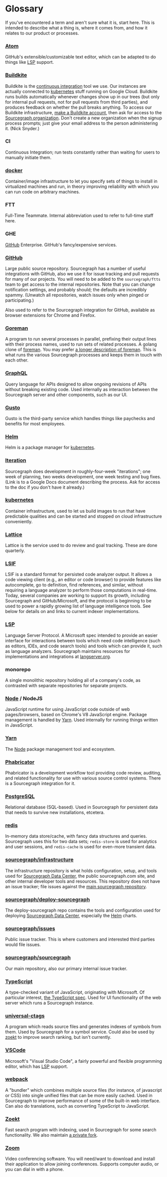 # Glossary

If you've encountered a term and aren't sure what it is, start here. This is intended to describe what a thing is, where it comes from, and how it relates to our product or processes.

### [Atom](https://atom.io/)

GitHub's extensible/customizable text editor, which can be adapted to do things like [LSP](#lsp) support.

### [Buildkite](https://buildkite.com/)

Buildkite is the [continuous integration](#ci) tool we use. Our instances are actually connected to [kubernetes](#kubernetes) stuff running on Google Cloud. Buildkite runs builds automatically whenever changes show up in our trees (but only for internal pull requests, not for pull requests from third parties), and produces feedback on whether the pull breaks anything. To access our Buildkite infrastructure, [make a Buildkite account](https://buildkite.com/signup), then ask for access to the [Sourcegraph organization](https://buildkite.com/sourcegraph). Don't create a new organization when the signup process prompts; just give your email address to the person administering it. (Nick Snyder.)

### CI

Continuous Integration; run tests constantly rather than waiting for users to manually initiate them.

### [docker](https://www.docker.com/)

Container/image infrastructure to let you specify sets of things to install in virtualized machines and run, in theory improving reliability with which you can run code on arbitrary machines.

### FTT

Full-Time Teammate. Internal abbreviation used to refer to full-time staff here.

### GHE

[GitHub](#github) Enterprise. GitHub's fancy/expensive services.

### [GitHub](https://github.com/)

Large public source repository. Sourcegraph has a number of useful integrations with GitHub, also we use it for issue tracking and pull requests for many of our projects. You will need to be added to the `sourcegraph/ftts` team to get access to the internal repositories. Note that you can change notification settings, and probably should; the defaults are incredibly spammy. (Unwatch all repositories, watch issues only when pinged or participating.)

Also used to refer to the Sourcegraph integration for GitHub, available as browser extensions for Chrome and Firefox.

### [Goreman](https://github.com/mattn/goreman)

A program to run several processes in parallel, prefixing their output lines with their process names, used to run sets of related processes. A golang clone of [foreman](https://github.com/ddollar/foreman). You may prefer [a longer description of foreman](http://blog.daviddollar.org/2011/05/06/introducing-foreman.html). This is what runs the various Sourcegraph processes and keeps them in touch with each other.

### [GraphQL](http://graphql.org/)

Query language for APIs designed to allow ongoing revisions of APIs without breaking existing code. Used internally as interaction between the Sourcegraph server and other components, such as our UI.

### [Gusto](https://app.gusto.com/login)

Gusto is the third-party service which handles things like paychecks and benefits for most employees.

### [Helm](https://docs.helm.sh/)

Helm is a package manager for [kubernetes](#kubernetes).

### [Iteration](https://docs.google.com/document/d/1W7Stwye0zYX1jjMCCUdmjxDjv1OIBouBdcNyF3DAAWs/edit#)

Sourcegraph does development in roughly-four-week "iterations"; one week of planning, two weeks development, one week testing and bug fixes. (Link is to a Google Docs document describing the process. Ask for access to the doc if you don't have it already.)

### [kubernetes](https://kubernetes.io/)

Container infrastructure, used to let us build images to run that have predictable qualities and can be started and stopped on cloud infrastructure conveniently.

### [Lattice](https://sourcegraph.latticehq.com/)

Lattice is the service used to do review and goal tracking. These are done quarterly.

### [LSIF](https://lsif.dev/)

LSIF is a standard format for persisted code analyzer output. It allows a code viewing client (e.g., an editor or code browser) to provide features like autocomplete, go to definition, find references, and similar, without requiring a language analyzer to perform those computations in real-time. Today, several companies are working to support its growth, including Sourcegraph and GitHub/Microsoft, and the protocol is beginning to be used to power a rapidly growing list of language intelligence tools. See below for details on and links to current indexer implementations.

### [LSP](https://microsoft.github.io/language-server-protocol/)

Language Server Protocol. A Microsoft spec intended to provide an easier interface for interactions between tools which need code intelligence (such as editors, IDEs, and code search tools) and tools which can provide it, such as language analyzers. Sourcegraph maintains resources for implementations and integrations at [langserver.org](https://langserver.org/).

### monorepo

A single monolithic repository holding all of a company's code, as contrasted with separate repositories for separate projects.

### [Node](https://nodejs.org/en/) / NodeJS

JavaScript runtime for using JavaScript code outside of web pages/browsers, based on Chrome's V8 JavaScript engine. Package management is handled by [Yarn](#Yarn). Used internally for running things written in JavaScript.

### [Yarn](https://yarnpkg.com/)

The [Node](#node) package management tool and ecosystem.

### [Phabricator](https://www.phacility.com/phabricator/)

Phabricator is a development workflow tool providing code review, auditing, and related functionality for use with various source control systems. There is a Sourcegraph integration for it.

### [PostgreSQL](https://www.postgresql.org/)

Relational database (SQL-based). Used in Sourcegraph for persistent data that needs to survive new installations, etcetera.

### [redis](https://redis.io/)

In-memory data store/cache, with fancy data structures and queries. Sourcegraph uses this for two data sets; `redis-store` is used for analytics and user sessions, and `redis-cache` is used for even-more transient data.

### [sourcegraph/infrastructure](https://github.com/sourcegraph/infrastructure)

The infrastructure repository is what holds configuration, setup, and tools used for [Sourcegraph Data Center](#sourcegraph-data-center), the public sourcegraph.com site, and other internal developer tools and resources. This repository does not have an issue tracker; file issues against the [main sourcegraph repository](#sourcegraph-sourcegraph).

### [sourcegraph/deploy-sourcegraph](https://github.com/sourcegraph/deploy-sourcegraph)

The deploy-sourcegraph repo contains the tools and configuration used for deploying [Sourcegraph Data Center](#sourcegraph-data-center), especially the [Helm](#helm) charts.

### [sourcegraph/issues](https://github.com/sourcegraph/issues)

Public issue tracker. This is where customers and interested third parties would file issues.

### [sourcegraph/sourcegraph](https://github.com/sourcegraph/sourcegraph)

Our main repository, also our primary internal issue tracker.

### [TypeScript](https://www.typescriptlang.org/)

A type-checked variant of JavaScript, originating with Microsoft. Of particular interest, [the TypeScript spec](https://github.com/Microsoft/TypeScript/blob/master/doc/spec.md). Used for UI functionality of the web server which runs a Sourcegraph instance.

### [universal-ctags](https://github.com/universal-ctags/ctags)

A program which reads source files and generates indexes of symbols from them. Used by Sourcegraph for a symbol service. Could also be used by [zoekt](#zoekt) to improve search ranking, but isn't currently.

### [VSCode](https://code.visualstudio.com/)

Microsoft's "Visual Studio Code", a fairly powerful and flexible programming editor, which has [LSP](#lsp) support.

### [webpack](https://webpack.js.org/)

A "bundler" which combines multiple source files (for instance, of javascript or CSS) into single unified files that can be more easily cached. Used in Sourcegraph to improve performance of some of the built-in web interface. Can also do translations, such as converting TypeScript to JavaScript.

### [Zoekt](https://github.com/google/zoekt)

Fast search program with indexing, used in Sourcegraph for some search functionality. We also maintain [a private fork](https://github.com/sourcegraph/zoekt).

### [Zoom](https://zoom.us/)

Video conferencing software. You will need/want to download and install their application to allow joining conferences. Supports computer audio, or you can dial in with a phone.
